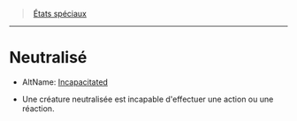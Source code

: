 ﻿---
!GenericItem
Id: conditions_hd.md#neutralisé
ParentLink: conditions_hd.md#États-spéciaux
Name: Neutralisé
ParentName: États spéciaux
NameLevel: 1
AltName: '[Incapacitated](srd_conditions_incapacitated.md)'
Attributes:
  Name: Neutralisé
  Markdown: >+
    # <!--Name-->Neutralisé<!--/Name-->


    - AltName: <!--AltName-->[Incapacitated](srd_conditions_incapacitated.md)<!--/AltName-->


    * Une créature neutralisée est incapable d'effectuer une action ou une réaction.

  AltName: '[Incapacitated](srd_conditions_incapacitated.md)'
AttributesDictionary: >+
  Name: Neutralisé

  Markdown: >+

    # <!--Name-->Neutralisé<!--/Name-->





    - AltName: <!--AltName-->[Incapacitated](srd_conditions_incapacitated.md)<!--/AltName-->





    * Une créature neutralisée est incapable d'effectuer une action ou une réaction.



  AltName: '[Incapacitated](srd_conditions_incapacitated.md)'

---
> [États spéciaux](hd_conditions.md)

---

# Neutralisé

- AltName: [Incapacitated](srd_conditions_incapacitated.md)

* Une créature neutralisée est incapable d'effectuer une action ou une réaction.


